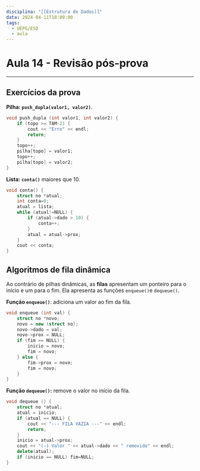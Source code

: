 ```yaml
---
disciplina: "[[Estrutura de Dados]]"
data: 2024-04-11T18:09:00
tags:
  - UEPG/ESD
  - aula
---
```

# Aula 14 - Revisão pós-prova
- - -
## Exercícios da prova
**Pilha: `push_dupla(valor1, valor2)`**.
```cpp
void push_dupla (int valor1, int valor2) {
    if (topo >= TAM-2) {
        cout << "Erro" << endl;
        return;
    }
    topo++;
    pilha[topo] = valor1;
    topo++;
    pilha[topo] = valor2;
}
```

**Lista: `conta()`** maiores que 10.
```cpp
void conta() {
    struct no *atual;
    int conta=0;
    atual = lista;
    while (atual!=NULL) {
        if (atual->dado > 10) {
            conta++;
        }
        atual = atual->prox;
    }
    cout << conta;
}
```
## Algoritmos de fila dinâmica
Ao contrário de pilhas dinâmicas, as **filas** apresentam um ponteiro para o início e um para o fim. Ela apresenta as funções `enqueue()`e `dequeue()`.

**Função `enqueue()`**: adiciona um valor ao fim da fila.
```cpp
void enqueue (int val) {
    struct no *novo;
    novo = new (struct no);
    novo->dado = val;
    novo->prox = NULL;
    if (fim == NULL) {
        inicio = novo;
        fim = novo;
    } else {
        fim->prox = novo;
        fim = novo;
    }
}
```

**Função `dequeue()`:** remove o valor no início da fila.
```cpp
void dequeue () {
    struct no *atual;
    atual = inicio;
    if (atual == NULL) {
        cout << "--- FILA VAZIA ---" << endl;
        return;
    }
    inicio = atual->prox;
    cout << "(-) Valor " << atual->dado << " removido" << endl;
    delete(atual);
    if (inicio == NULL) fim=NULL;
}
```